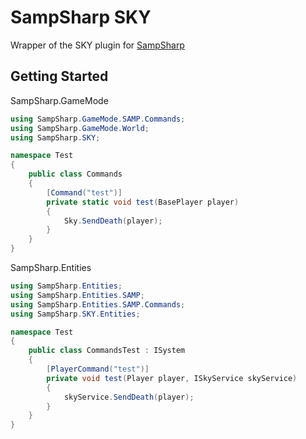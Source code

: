 # SampSharp SKY

Wrapper of the SKY plugin for [SampSharp]

[SampSharp]:https://github.com/ikkentim/SampSharp/

Getting Started
--------------

SampSharp.GameMode
```C#
using SampSharp.GameMode.SAMP.Commands;
using SampSharp.GameMode.World;
using SampSharp.SKY;

namespace Test
{
    public class Commands
    {
        [Command("test")]
        private static void test(BasePlayer player)
        {
            Sky.SendDeath(player);
        }
    }
}
```

SampSharp.Entities
```C#
using SampSharp.Entities;
using SampSharp.Entities.SAMP;
using SampSharp.Entities.SAMP.Commands;
using SampSharp.SKY.Entities;

namespace Test
{
    public class CommandsTest : ISystem
    {
        [PlayerCommand("test")]
        private void test(Player player, ISkyService skyService)
        {
            skyService.SendDeath(player);
        }
    }
}
```
